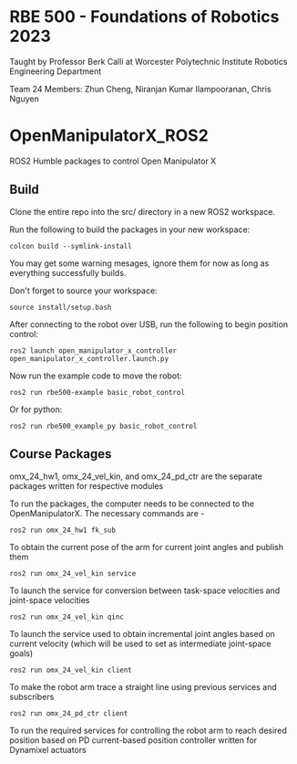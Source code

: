 
# RBE 500 - Foundations of Robotics 2023 

Taught by Professor Berk Calli at Worcester Polytechnic Institute Robotics Engineering Department

Team 24 Members: Zhun Cheng, Niranjan Kumar Ilampooranan, Chris Nguyen

# OpenManipulatorX_ROS2
ROS2 Humble packages to control Open Manipulator X

## Build
Clone the entire repo into the src/ directory in a new ROS2 workspace.

Run the following to build the packages in your new workspace:
```
colcon build --symlink-install
```
You may get some warning mesages, ignore them for now as long as everything successfully builds.


Don't forget to source your workspace:
```
source install/setup.bash
```

After connecting to the robot over USB, run the following to begin position control:
```
ros2 launch open_manipulator_x_controller open_manipulator_x_controller.launch.py
```

Now run the example code to move the robot:
```
ros2 run rbe500-example basic_robot_control
```
Or for python:
```
ros2 run rbe500_example_py basic_robot_control
```

## Course Packages

omx_24_hw1, omx_24_vel_kin, and omx_24_pd_ctr are the separate packages written for respective modules

To run the packages, the computer needs to be connected to the OpenManipulatorX. The necessary commands are - 
```
ros2 run omx_24_hw1 fk_sub
```
To obtain the current pose of the arm for current joint angles and publish them
```
ros2 run omx_24_vel_kin service
```
To launch the service for conversion between task-space velocities and joint-space velocities
```
ros2 run omx_24_vel_kin qinc
```
To launch the service used to obtain incremental joint angles based on current velocity (which will be used to set as intermediate joint-space goals)
```
ros2 run omx_24_vel_kin client
```
To make the robot arm trace a straight line using previous services and subscribers

```
ros2 run omx_24_pd_ctr client
```
To run the required services for controlling the robot arm to reach desired position based on PD current-based position controller written for Dynamixel actuators


